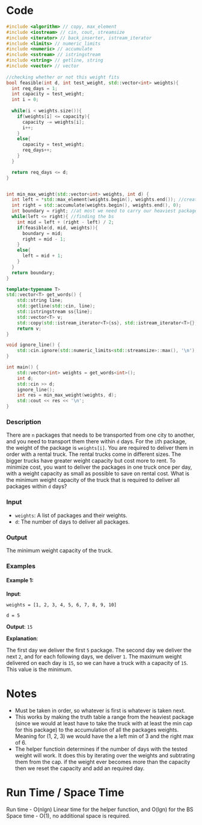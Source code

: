 # Code
```C++
#include <algorithm> // copy, max_element
#include <iostream> // cin, cout, streamsize
#include <iterator> // back_inserter, istream_iterator
#include <limits> // numeric_limits
#include <numeric> // accumulate
#include <sstream> // istringstream
#include <string> // getline, string
#include <vector> // vector
                  
//checking whether or not this weight fits
bool feasible(int d, int test_weight, std::vector<int> weights){
  int req_days = 1;
  int capacity = test_weight;
  int i = 0;
  
  while(i < weights.size()){
    if(weights[i] <= capacity){
      capacity -= weights[i];
      i++;
    }
    else{
      capacity = test_weight;
      req_days++;
    }
  }

  return req_days <= d;
}


int min_max_weight(std::vector<int> weights, int d) {
  int left = *std::max_element(weights.begin(), weights.end()); //creating the range 
  int right = std::accumulate(weights.begin(), weights.end(), 0); 
  int boundary = right; //at most we need to carry our heaviest package
  while(left <= right){ //finding the bs
    int mid = left + (right - left) / 2;
    if(feasible(d, mid, weights)){
      boundary = mid;
      right = mid - 1;
    }
    else{
      left = mid + 1;
    }
  }
  return boundary;
}

template<typename T>
std::vector<T> get_words() {
    std::string line;
    std::getline(std::cin, line);
    std::istringstream ss{line};
    std::vector<T> v;
    std::copy(std::istream_iterator<T>{ss}, std::istream_iterator<T>{}, std::back_inserter(v));
    return v;
}

void ignore_line() {
    std::cin.ignore(std::numeric_limits<std::streamsize>::max(), '\n');
}

int main() {
    std::vector<int> weights = get_words<int>();
    int d;
    std::cin >> d;
    ignore_line();
    int res = min_max_weight(weights, d);
    std::cout << res << '\n';
}
```

### Description
There are `n` packages that needs to be transported from one city to another, and you need to transport them there within `d` days. For the `i`th package, the weight of the package is `weights[i]`. You are required to deliver them in order with a rental truck. The rental trucks come in different sizes. The bigger trucks have greater weight capacity but cost more to rent. To minimize cost, you want to deliver the packages in one truck once per day, with a weight capacity as small as possible to save on rental cost. What is the minimum weight capacity of the truck that is required to deliver all packages within `d` days?

### Input

-   `weights`: A list of packages and their weights.
-   `d`: The number of days to deliver all packages.

### Output

The minimum weight capacity of the truck.

### Examples

#### Example 1:

**Input**:

```
weights = [1, 2, 3, 4, 5, 6, 7, 8, 9, 10]
```

```
d = 5
```

**Output**: `15`

**Explanation**:

The first day we deliver the first `5` package. The second day we deliver the next `2`, and for each following days, we deliver `1`. The maximum weight delivered on each day is `15`, so we can have a truck with a capacity of `15`. This value is the minimum.

# Notes
- Must be taken in order, so whatever is first is whatever is taken next.
- This works by making the truth table a range from the heaviest package (since we would at least have to take the truck with at least the min cap for this package) to the accumulation of all the packages weights. Meaning for (1, 2, 3) we would have the a left min of 3 and the right max of 6.
- The helper functioin determines if the number of days with the tested weight will work. It does this by iterating over the weights and subtrating them from the cap. if the weight ever becomes more than the capacity then we reset the capacity and add an required day.

# Run Time / Space Time
Run time - O(nlgn) Linear time for the helper function, and O(lgn) for the BS
Space time - O(1), no additional space is required.